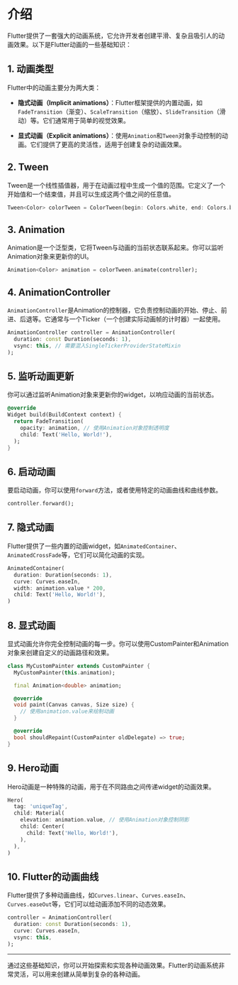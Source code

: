 # 介绍

Flutter提供了一套强大的动画系统，它允许开发者创建平滑、复杂且吸引人的动画效果。以下是Flutter动画的一些基础知识：

## 1. 动画类型

Flutter中的动画主要分为两大类：

* **隐式动画（Implicit animations）**：Flutter框架提供的内置动画，如`FadeTransition`（渐变）、`ScaleTransition`（缩放）、`SlideTransition`（滑动）等。它们通常用于简单的视觉效果。

* **显式动画（Explicit animations）**：使用`Animation`和`Tween`对象手动控制的动画。它们提供了更高的灵活性，适用于创建复杂的动画效果。

## 2. Tween

Tween是一个线性插值器，用于在动画过程中生成一个值的范围。它定义了一个开始值和一个结束值，并且可以生成这两个值之间的任意值。

```dart
Tween<Color> colorTween = ColorTween(begin: Colors.white, end: Colors.black);
```

## 3. Animation

Animation是一个泛型类，它将Tween与动画的当前状态联系起来。你可以监听Animation对象来更新你的UI。

```dart
Animation<Color> animation = colorTween.animate(controller);
```

## 4. AnimationController

`AnimationController`是Animation的控制器，它负责控制动画的开始、停止、前进、后退等。它通常与一个Ticker（一个创建实际动画帧的计时器）一起使用。

```dart
AnimationController controller = AnimationController(
  duration: const Duration(seconds: 1),
  vsync: this, // 需要混入SingleTickerProviderStateMixin
);
```

## 5. 监听动画更新

你可以通过监听Animation对象来更新你的widget，以响应动画的当前状态。

```dart
@override
Widget build(BuildContext context) {
  return FadeTransition(
    opacity: animation, // 使用Animation对象控制透明度
    child: Text('Hello, World!'),
  );
}
```

## 6. 启动动画

要启动动画，你可以使用`forward`方法，或者使用特定的动画曲线和曲线参数。

```dart
controller.forward();
```

## 7. 隐式动画

Flutter提供了一些内置的动画widget，如`AnimatedContainer`、`AnimatedCrossFade`等，它们可以简化动画的实现。

```dart
AnimatedContainer(
  duration: Duration(seconds: 1),
  curve: Curves.easeIn,
  width: animation.value * 200,
  child: Text('Hello, World!'),
)
```

## 8. 显式动画

显式动画允许你完全控制动画的每一步。你可以使用CustomPainter和Animation对象来创建自定义的动画路径和效果。

```dart
class MyCustomPainter extends CustomPainter {
  MyCustomPainter(this.animation);

  final Animation<double> animation;

  @override
  void paint(Canvas canvas, Size size) {
    // 使用animation.value来绘制动画
  }

  @override
  bool shouldRepaint(CustomPainter oldDelegate) => true;
}
```

## 9. Hero动画

Hero动画是一种特殊的动画，用于在不同路由之间传递widget的动画效果。

```dart
Hero(
  tag: 'uniqueTag',
  child: Material(
    elevation: animation.value, // 使用Animation对象控制阴影
    child: Center(
      child: Text('Hello, World!'),
    ),
  ),
)
```

## 10. Flutter的动画曲线

Flutter提供了多种动画曲线，如`Curves.linear`、`Curves.easeIn`、`Curves.easeOut`等，它们可以给动画添加不同的动态效果。

```dart
controller = AnimationController(
  duration: const Duration(seconds: 1),
  curve: Curves.easeIn,
  vsync: this,
);
```

---

通过这些基础知识，你可以开始探索和实现各种动画效果。Flutter的动画系统非常灵活，可以用来创建从简单到复杂的各种动画。
